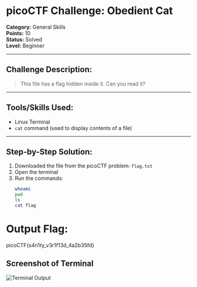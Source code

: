 # picoCTF Challenge: Obedient Cat

**Category:** General Skills  
**Points:** 10  
**Status:** Solved  
**Level:** Beginner  

---

## Challenge Description:

> This file has a flag hidden inside it. Can you read it?

---

## Tools/Skills Used:
- Linux Terminal
- `cat` command (used to display contents of a file)

---

## Step-by-Step Solution:

1. Downloaded the file from the picoCTF problem: `flag.txt` 
2. Open the terminal
3. Run the commands:
   ```bash
   whoami
   pwd
   ls
   cat flag

# Output Flag:
picoCTF{s4n1ty_v3r1f13d_4a2b35fd}

## Screenshot of Terminal

![Terminal Output](picoCTF-Writeups-MayankQuery/images/Obidient_Cat_Terminal.png)

